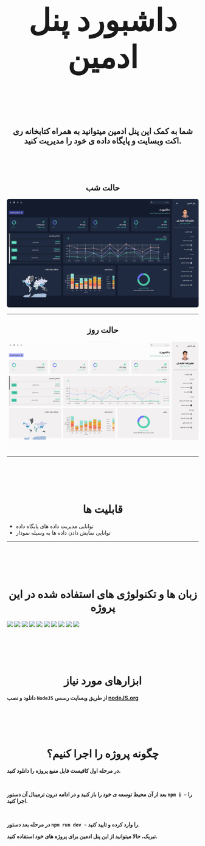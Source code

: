 <div dir="rtl">
<h1 align='center' style="font-size:5rem"><b>داشبورد پنل ادمین</b></h1>

</div>
<br><br><br>
<h2 align='center'>
    شما به کمک این پنل ادمین میتوانید به همراه کتابخانه ری اکت وبسایت و پایگاه داده ی خود را مدیریت کنید.
</h2>

<br><br><br>

<div align='center'>
    <h2>حالت شب</h2>
    <img style='border-radius:5px' src="./images/dark.png"></img>
</div>
<hr/>
<div align='center'>
    <h2>حالت روز</h2>
    <img style='border-radius:5px' src="./images/light.png"></img>
</div>
<hr>

<br><br><br><br>

<h1 align='center'><b>قابلیت ها</b></h1>

<ul>
    <li> توانایی مدیریت داده های پایگاه داده</li>
    <li> توانایی نمایش دادن  داده ها به وسیله نمودار</li>
</ul>

<hr>
<br><br><br><br>
<h1 align='center'><b>زبان ها و تکنولوژی های استفاده شده در این پروژه</h1>
<img src="https://img.shields.io/badge/WebStorm-000000?style=for-the-badge&logo=WebStorm&logoColor=white"/>
<img src="https://img.shields.io/badge/VSCode-0078D4?style=for-the-badge&logo=visual%20studio%20code&logoColor=white"/>
<img src="https://img.shields.io/badge/MongoDB-%234ea94b.svg?style=for-the-badge&logo=mongodb&logoColor=white"/>
<img src="https://img.shields.io/badge/NPM-%23000000.svg?style=for-the-badge&logo=npm&logoColor=white"/>
<img src="https://img.shields.io/badge/html5-%23E34F26.svg?style=for-the-badge&logo=html5&logoColor=white"/>
<img src="https://img.shields.io/badge/css3-%231572B6.svg?style=for-the-badge&logo=css3&logoColor=white"/>
<img src="https://img.shields.io/badge/javascript-%23323330.svg?style=for-the-badge&logo=javascript&logoColor=%23F7DF1E"/>
<img src="https://img.shields.io/badge/React-20232A?style=for-the-badge&logo=react&logoColor=61DAFB"/>
<img src="https://img.shields.io/badge/Material%20UI-007FFF?style=for-the-badge&logo=mui&logoColor=white"/>
<img src="https://img.shields.io/badge/github-%23121011.svg?style=for-the-badge&logo=github&logoColor=white"/>

<br><br><br><br>

<h1 align='center'><b>ابزارهای مورد نیاز</b></h1>

دانلود و نصب `NodeJS` از طریق وبسایت رسمی <a href="https://nodejs.org/">nodeJS.org</a>

<br><br><br><br>

<h1 align='center'><b>چگونه پروژه را اجرا کنیم؟</b></h1>

در مرحله اول کافیست فایل منبع پروژه را دانلود کنید.

<br>

بعد از آن محیط توسعه ی خود را باز کنید و در ادامه درون ترمینال آن دستور `npm i ~` را اجرا کنید.

<br>

در مرحله بعد دستور `npm run dev ~` را وارد کرده و تایید کنید.

تبریک، حالا میتوانید از این پنل ادمین برای پروژه های خود استفاده کنید.

</div>
